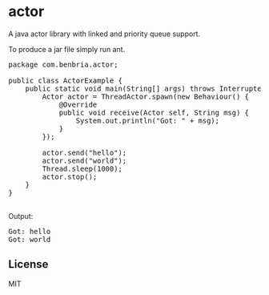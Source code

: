 actor
=====

A java actor library with linked and priority queue support.

To produce a jar file simply run ant.

<pre>
package com.benbria.actor;

public class ActorExample {
    public static void main(String[] args) throws InterruptedException {
        Actor<String> actor = ThreadActor.spawn(new Behaviour<String>() {
            @Override
            public void receive(Actor<String> self, String msg) {
                System.out.println("Got: " + msg);
            }
        });
 
        actor.send("hello");
        actor.send("world");
        Thread.sleep(1000);
        actor.stop();
    }
}

</pre>

Output:
<pre>
Got: hello
Got: world
</pre>

License
-

MIT
